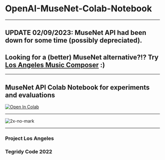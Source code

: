 # OpenAI-MuseNet-Colab-Notebook

***

## UPDATE 02/09/2023: MuseNet API had been down for some time (possibly depreciated).
## Looking for a (better) MuseNet alternative?!? Try [Los Angeles Music Composer](https://github.com/asigalov61/Los-Angeles-Music-Composer) :)

***

## MuseNet API Colab Notebook for experiments and evaluations

[![Open In Colab][colab-badge2]][colab-notebook2]

[colab-notebook2]: <https://colab.research.google.com/github/asigalov61/OpenAI-MuseNet-Colab-Notebook/blob/main/OpenAI_MuseNet_Colab_Notebook.ipynb>
[colab-badge2]: <https://colab.research.google.com/assets/colab-badge.svg>

***

![2x-no-mark](https://user-images.githubusercontent.com/56325539/151342630-903a5e16-64ea-4d7e-8574-1ebe398d1b97.jpg)


***

### Project Los Angeles
### Tegridy Code 2022
